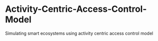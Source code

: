 # Activity-Centric-Access-Control-Model
Simulating smart ecosystems using activity centric access control model
